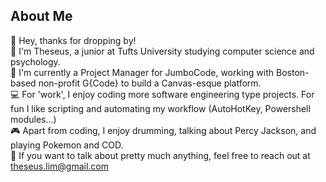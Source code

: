 ## About Me
:wave: Hey, thanks for dropping by! <br>
:boy: I'm Theseus, a junior at Tufts University studying computer science and psychology. <br>
:briefcase: I'm currently a Project Manager for JumboCode, working with Boston-based non-profit G{Code} to build a Canvas-esque platform. <br>
:computer: For 'work', I enjoy coding more software engineering type projects. For fun I like scripting and automating my workflow (AutoHotKey, Powershell modules...) <br>
:video_game: Apart from coding, I enjoy drumming, talking about Percy Jackson, and playing Pokemon and COD. <br>
:email: If you want to talk about pretty much anything, feel free to reach out at theseus.lim@gmail.com


<!--
**theseus27/theseus27** is a ✨ _special_ ✨ repository because its `README.md` (this file) appears on your GitHub profile.

Here are some ideas to get you started:
-->
